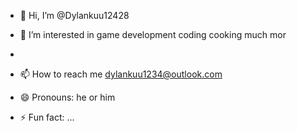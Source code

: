 - 👋 Hi, I’m @Dylankuu12428
- 👀 I’m interested in game development coding cooking much mor
-  

- 📫 How to reach me dylankuu1234@outlook.com 
- 😄 Pronouns: he or him
- ⚡ Fun fact: ...

<!---
Dylankuu12428/Dylankuu12428 is a ✨ special ✨ repository because its `README.md` (this file) appears on your GitHub profile.
You can click the Preview link to take a look at your changes.
--->
